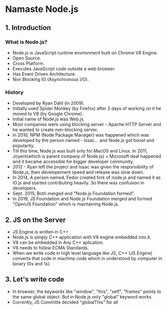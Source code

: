 # Namaste Node.js

## 1. Introduction

### What is Node.js?
- Node.js is JavaScript runtime environment built on Chrome V8 Engine.
- Open Source.
- Cross Platform.
- Executes JavaScript code outside a web browser.
- Has Event Driven Architecture.
- Non Blocking IO (Asynchronous I/O).

### History
- Developed by Ryan Dahl (in 2009).
- Initially used Spider Monkey (by Firefox) after 2 days of working on it he moved to V8 (by Google Chrome).
- Initial name of Node.js was Web.js.
- Most companies were using blocking server - Apache HTTP Server and he wanted to create non-blocking server.
- In 2010, NPM (Node Package Manager) was  happened which was developed by the person named - Issac... and Node.js got boost and popularity.
- Till this time, Node.js was built only for MacOS and Linux. In 2011, Joyent(which is parent company of Node.js) + Microsoft deal happened and it became accessible for bigger developer community.
- 2012 - Ryan left the project and Issac was given the responsibility of Node.js, then developement speed and release was slow down.
- In 2014, A person named, Fedor created fork of node.js and named it as IO.js and started contributing heavily. So there was confusion in developers.
- Sept. 2015, Both merged and "Node.js Foundation formed".
- In 2019, JS Foundation and Node.js Foundation merged and formed "OpenJS Foundation" which is maintaining Node.js.

## 2. JS on the Server
- JS Engine is written in C++
- Node.js is simply C++ application with V8 engine embedded into it.
- V8 can be embedded in Any C++ aplication.
- V8 needs to follow ECMA Standards.
- When we write code in high level language like JS, C++ (JS Engine) converts that code in machine code which in understood by computer in binary (0s and 1s).

## 3. Let's write code
- In browser, the keywords like "window", "this", "self", "frames" points to the same global object. But in Node.js only "global" keyword works.
- Currently, JS Committe decided "globalThis" for all 